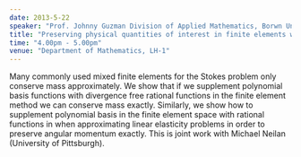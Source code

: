 ```yaml
---
date: 2013-5-22
speaker: "Prof. Johnny Guzman Division of Applied Mathematics, Borwn University, Providence."
title: "Preserving physical quantities of interest in finite elements with rational bubbles"
time: "4.00pm - 5.00pm" 
venue: "Department of Mathematics, LH-1"
---
```

Many commonly used mixed finite elements for the Stokes problem only conserve mass approximately. We show that if we supplement polynomial basis functions with divergence free rational functions in the finite element method we can conserve mass exactly. Similarly, we show how to supplement polynomial basis in the finite element space with rational functions in when approximating linear elasticity problems in order to preserve angular momentum exactly. This is joint work with Michael Neilan (University of Pittsburgh).
